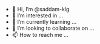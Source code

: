 - 👋 Hi, I’m @saddam-klg
- 👀 I’m interested in ...
- 🌱 I’m currently learning ...
- 💞️ I’m looking to collaborate on ...
- 📫 How to reach me ...

<!---
saddam-klg/saddam-klg is a ✨ special ✨ repository because its `README.md` (this file) appears on your GitHub profile.
You can click the Preview link to take a look at your changes.
--->

